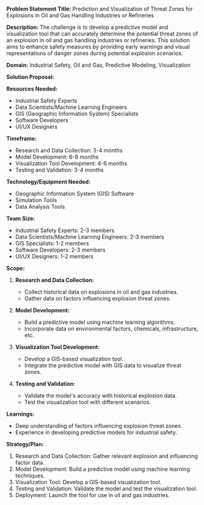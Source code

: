 **Problem Statement Title:** Prediction and Visualization of Threat Zones for Explosions in Oil and Gas Handling Industries or Refineries

**Description:** The challenge is to develop a predictive model and visualization tool that can accurately determine the potential threat zones of an explosion in oil and gas handling industries or refineries. This solution aims to enhance safety measures by providing early warnings and visual representations of danger zones during potential explosion scenarios.

**Domain:** Industrial Safety, Oil and Gas, Predictive Modeling, Visualization

**Solution Proposal:**

**Resources Needed:**
- Industrial Safety Experts
- Data Scientists/Machine Learning Engineers
- GIS (Geographic Information System) Specialists
- Software Developers
- UI/UX Designers

**Timeframe:**
- Research and Data Collection: 3-4 months
- Model Development: 6-8 months
- Visualization Tool Development: 4-6 months
- Testing and Validation: 3-4 months

**Technology/Equipment Needed:**
- Geographic Information System (GIS) Software
- Simulation Tools
- Data Analysis Tools

**Team Size:**
- Industrial Safety Experts: 2-3 members
- Data Scientists/Machine Learning Engineers: 2-3 members
- GIS Specialists: 1-2 members
- Software Developers: 2-3 members
- UI/UX Designers: 1-2 members

**Scope:**
1. **Research and Data Collection:**
   - Collect historical data on explosions in oil and gas industries.
   - Gather data on factors influencing explosion threat zones.

2. **Model Development:**
   - Build a predictive model using machine learning algorithms.
   - Incorporate data on environmental factors, chemicals, infrastructure, etc.

3. **Visualization Tool Development:**
   - Develop a GIS-based visualization tool.
   - Integrate the predictive model with GIS data to visualize threat zones.

4. **Testing and Validation:**
   - Validate the model's accuracy with historical explosion data.
   - Test the visualization tool with different scenarios.

**Learnings:**
- Deep understanding of factors influencing explosion threat zones.
- Experience in developing predictive models for industrial safety.

**Strategy/Plan:**
1. Research and Data Collection: Gather relevant explosion and influencing factor data.
2. Model Development: Build a predictive model using machine learning techniques.
3. Visualization Tool: Develop a GIS-based visualization tool.
4. Testing and Validation: Validate the model and test the visualization tool.
5. Deployment: Launch the tool for use in oil and gas industries.
